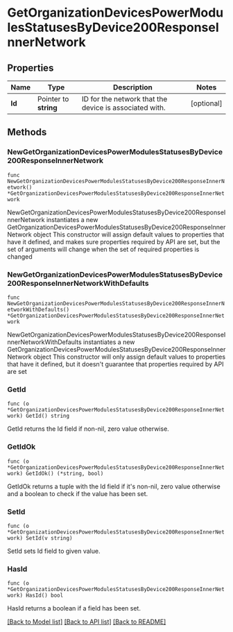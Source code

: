 # GetOrganizationDevicesPowerModulesStatusesByDevice200ResponseInnerNetwork

## Properties

Name | Type | Description | Notes
------------ | ------------- | ------------- | -------------
**Id** | Pointer to **string** | ID for the network that the device is associated with. | [optional] 

## Methods

### NewGetOrganizationDevicesPowerModulesStatusesByDevice200ResponseInnerNetwork

`func NewGetOrganizationDevicesPowerModulesStatusesByDevice200ResponseInnerNetwork() *GetOrganizationDevicesPowerModulesStatusesByDevice200ResponseInnerNetwork`

NewGetOrganizationDevicesPowerModulesStatusesByDevice200ResponseInnerNetwork instantiates a new GetOrganizationDevicesPowerModulesStatusesByDevice200ResponseInnerNetwork object
This constructor will assign default values to properties that have it defined,
and makes sure properties required by API are set, but the set of arguments
will change when the set of required properties is changed

### NewGetOrganizationDevicesPowerModulesStatusesByDevice200ResponseInnerNetworkWithDefaults

`func NewGetOrganizationDevicesPowerModulesStatusesByDevice200ResponseInnerNetworkWithDefaults() *GetOrganizationDevicesPowerModulesStatusesByDevice200ResponseInnerNetwork`

NewGetOrganizationDevicesPowerModulesStatusesByDevice200ResponseInnerNetworkWithDefaults instantiates a new GetOrganizationDevicesPowerModulesStatusesByDevice200ResponseInnerNetwork object
This constructor will only assign default values to properties that have it defined,
but it doesn't guarantee that properties required by API are set

### GetId

`func (o *GetOrganizationDevicesPowerModulesStatusesByDevice200ResponseInnerNetwork) GetId() string`

GetId returns the Id field if non-nil, zero value otherwise.

### GetIdOk

`func (o *GetOrganizationDevicesPowerModulesStatusesByDevice200ResponseInnerNetwork) GetIdOk() (*string, bool)`

GetIdOk returns a tuple with the Id field if it's non-nil, zero value otherwise
and a boolean to check if the value has been set.

### SetId

`func (o *GetOrganizationDevicesPowerModulesStatusesByDevice200ResponseInnerNetwork) SetId(v string)`

SetId sets Id field to given value.

### HasId

`func (o *GetOrganizationDevicesPowerModulesStatusesByDevice200ResponseInnerNetwork) HasId() bool`

HasId returns a boolean if a field has been set.


[[Back to Model list]](../README.md#documentation-for-models) [[Back to API list]](../README.md#documentation-for-api-endpoints) [[Back to README]](../README.md)



